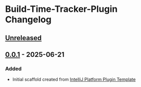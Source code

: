 <!-- Keep a Changelog guide -> https://keepachangelog.com -->

# Build-Time-Tracker-Plugin Changelog

## [Unreleased]

## [0.0.1] - 2025-06-21

### Added

- Initial scaffold created from [IntelliJ Platform Plugin Template](https://github.com/JetBrains/intellij-platform-plugin-template)

[Unreleased]: https://github.com/AkshayAshokCode/Build-Time-Tracker-Plugin/compare/v0.0.1...HEAD
[0.0.1]: https://github.com/AkshayAshokCode/Build-Time-Tracker-Plugin/commits/v0.0.1
